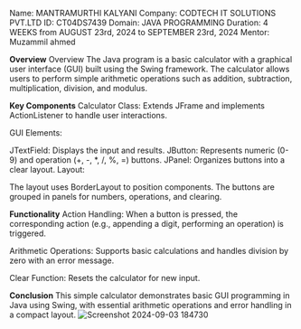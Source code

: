 Name: MANTRAMURTHI KALYANI
Company: CODTECH IT SOLUTIONS PVT.LTD
ID: CT04DS7439
Domain: JAVA PROGRAMMING
Duration: 4 WEEKS from AUGUST 23rd, 2024 to SEPTEMBER 23rd, 2024
Mentor: Muzammil ahmed



**Overview**
Overview
The Java program is a basic calculator with a graphical user interface (GUI) built using the Swing framework. The calculator allows users to perform simple arithmetic operations such as addition, subtraction, multiplication, division, and modulus.

**Key Components**
Calculator Class: Extends JFrame and implements ActionListener to handle user interactions.

GUI Elements:

JTextField: Displays the input and results.
JButton: Represents numeric (0-9) and operation (+, -, *, /, %, =) buttons.
JPanel: Organizes buttons into a clear layout.
Layout:

The layout uses BorderLayout to position components.
The buttons are grouped in panels for numbers, operations, and clearing.

**Functionality**
Action Handling: When a button is pressed, the corresponding action (e.g., appending a digit, performing an operation) is triggered.

Arithmetic Operations: Supports basic calculations and handles division by zero with an error message.

Clear Function: Resets the calculator for new input.

**Conclusion**
This simple calculator demonstrates basic GUI programming in Java using Swing, with essential arithmetic operations and error handling in a compact layout.
![Screenshot 2024-09-03 184730](https://github.com/user-attachments/assets/6d223c22-318e-4c66-9a09-6f44c266c4ab)
